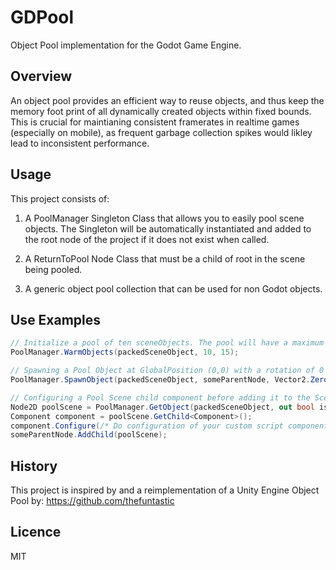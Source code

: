 GDPool
=================
Object Pool implementation for the Godot Game Engine.

Overview
----
An object pool provides an efficient way to reuse objects, and thus keep the memory foot print of all dynamically created objects within fixed bounds. This is crucial for maintianing consistent framerates in realtime games (especially on mobile), as frequent garbage collection spikes would likley lead to inconsistent performance.

Usage
----
This project consists of:

1. A PoolManager Singleton Class that allows you to easily pool scene objects. The Singleton will be automatically instantiated and added to the root node of the project if it does not exist when called.

2. A ReturnToPool Node Class that must be a child of root in the scene being pooled.

3. A generic object pool collection that can be used for non Godot objects.

Use Examples
----
```csharp
// Initialize a pool of ten sceneObjects. The pool will have a maximum size of 15 objects (setting a max size is optional).
PoolManager.WarmObjects(packedSceneObject, 10, 15);

// Spawning a Pool Object at GlobalPosition (0,0) with a rotation of 0 Radians.
PoolManager.SpawnObject(packedSceneObject, someParentNode, Vector2.Zero, 0f);

// Configuring a Pool Scene child component before adding it to the SceneTree.
Node2D poolScene = PoolManager.GetObject(packedSceneObject, out bool isRecycled) as Node2D;
Component component = poolScene.GetChild<Component>();
component.Configure(/* Do configuration of your custom script component here */);
someParentNode.AddChild(poolScene);
```

History
----
This project is inspired by and a reimplementation of a Unity Engine Object Pool by:
https://github.com/thefuntastic

Licence
---
MIT

